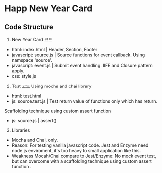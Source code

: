 # Happ New Year Card

## Code Structure
1. New Year Card 코드
- html: index.html | Header, Section, Footer
- javascript: source.js | Source functions for event callback. Using namspace 'source'.
- javascript: event.js | Submit event handling. IIFE and Closure pattern apply.
- css: style.js

2. Test 코드
Using mocha and chai library
- html: test.html
- js: source.test.js | Test return value of functions only which has return.

Scaffolding technique using custom assert function
- js: source.js | assert()

3. Libraries
- Mocha and Chai, only.
- Reason: For testing vanilla javascript code. Jest and Enzyme need node.js enviroment, it's too heavy to small application like this.
- Weakness Mocah/Chai compare to Jest/Enzyme: No mock event test, but can overcome with a scaffolding technique using custom assert function .
